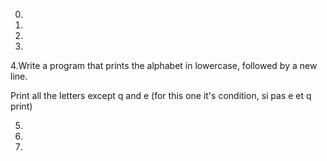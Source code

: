 0.

1.

2.

3.

4.Write a program that prints the alphabet in lowercase, followed by a new line.

Print all the letters except q and e (for this one it's condition, si pas e et q print)

5.


6.

7.